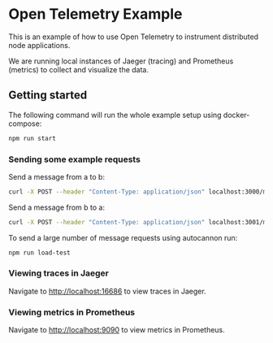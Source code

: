# Open Telemetry Example

This is an example of how to use Open Telemetry to instrument distributed node applications.

We are running local instances of Jaeger (tracing) and Prometheus (metrics) to collect and visualize the data.

## Getting started

The following command will run the whole example setup using docker-compose:

```sh
npm run start
```

### Sending some example requests

Send a message from a to b:

```sh
curl -X POST --header "Content-Type: application/json" localhost:3000/message/send/b -d '{"message": "Hello from a!"}'
```

Send a message from b to a:

```sh
curl -X POST --header "Content-Type: application/json" localhost:3001/message/send/a -d '{"message": "Hello from b!"}'
```

To send a large number of message requests using autocannon run:

```sh
npm run load-test
```

### Viewing traces in Jaeger

Navigate to [http://localhost:16686](http://localhost:16686) to view traces in Jaeger.

### Viewing metrics in Prometheus

Navigate to [http://localhost:9090](http://localhost:9090) to view metrics in Prometheus.


